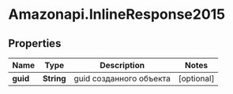 # Amazonapi.InlineResponse2015

## Properties

Name | Type | Description | Notes
------------ | ------------- | ------------- | -------------
**guid** | **String** | guid созданного объекта | [optional] 


